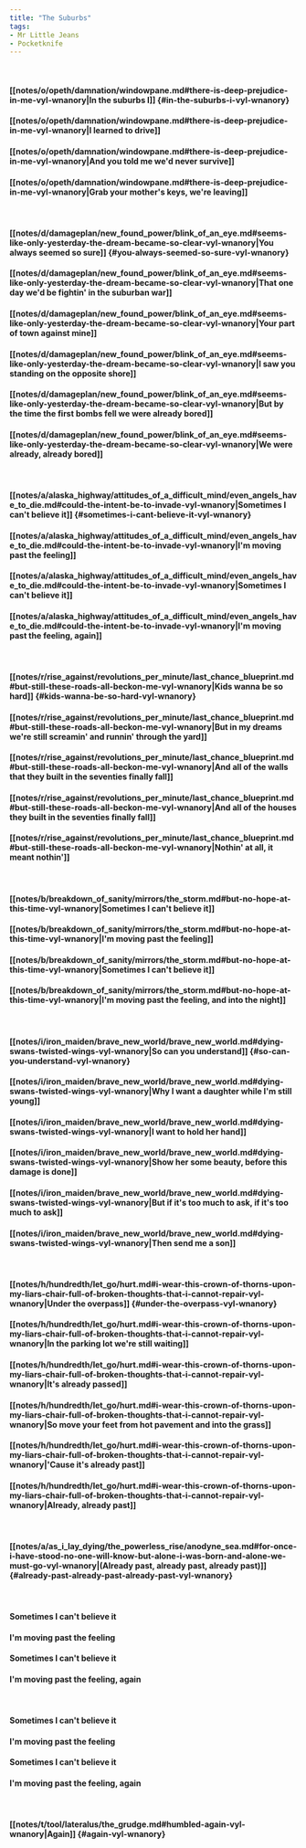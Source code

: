 ```yaml
---
title: "The Suburbs"
tags:
- Mr Little Jeans
- Pocketknife
---
```

&nbsp;
#### [[notes/o/opeth/damnation/windowpane.md#there-is-deep-prejudice-in-me-vyl-wnanory|In the suburbs I]] {#in-the-suburbs-i-vyl-wnanory}
#### [[notes/o/opeth/damnation/windowpane.md#there-is-deep-prejudice-in-me-vyl-wnanory|I learned to drive]]
#### [[notes/o/opeth/damnation/windowpane.md#there-is-deep-prejudice-in-me-vyl-wnanory|And you told me we'd never survive]]
#### [[notes/o/opeth/damnation/windowpane.md#there-is-deep-prejudice-in-me-vyl-wnanory|Grab your mother's keys, we're leaving]]
&nbsp;
#### [[notes/d/damageplan/new_found_power/blink_of_an_eye.md#seems-like-only-yesterday-the-dream-became-so-clear-vyl-wnanory|You always seemed so sure]] {#you-always-seemed-so-sure-vyl-wnanory}
#### [[notes/d/damageplan/new_found_power/blink_of_an_eye.md#seems-like-only-yesterday-the-dream-became-so-clear-vyl-wnanory|That one day we'd be fightin' in the suburban war]]
#### [[notes/d/damageplan/new_found_power/blink_of_an_eye.md#seems-like-only-yesterday-the-dream-became-so-clear-vyl-wnanory|Your part of town against mine]]
#### [[notes/d/damageplan/new_found_power/blink_of_an_eye.md#seems-like-only-yesterday-the-dream-became-so-clear-vyl-wnanory|I saw you standing on the opposite shore]]
#### [[notes/d/damageplan/new_found_power/blink_of_an_eye.md#seems-like-only-yesterday-the-dream-became-so-clear-vyl-wnanory|But by the time the first bombs fell we were already bored]]
#### [[notes/d/damageplan/new_found_power/blink_of_an_eye.md#seems-like-only-yesterday-the-dream-became-so-clear-vyl-wnanory|We were already, already bored]]
&nbsp;
#### [[notes/a/alaska_highway/attitudes_of_a_difficult_mind/even_angels_have_to_die.md#could-the-intent-be-to-invade-vyl-wnanory|Sometimes I can't believe it]] {#sometimes-i-cant-believe-it-vyl-wnanory}
#### [[notes/a/alaska_highway/attitudes_of_a_difficult_mind/even_angels_have_to_die.md#could-the-intent-be-to-invade-vyl-wnanory|I'm moving past the feeling]]
#### [[notes/a/alaska_highway/attitudes_of_a_difficult_mind/even_angels_have_to_die.md#could-the-intent-be-to-invade-vyl-wnanory|Sometimes I can't believe it]]
#### [[notes/a/alaska_highway/attitudes_of_a_difficult_mind/even_angels_have_to_die.md#could-the-intent-be-to-invade-vyl-wnanory|I'm moving past the feeling, again]]
&nbsp;
#### [[notes/r/rise_against/revolutions_per_minute/last_chance_blueprint.md#but-still-these-roads-all-beckon-me-vyl-wnanory|Kids wanna be so hard]] {#kids-wanna-be-so-hard-vyl-wnanory}
#### [[notes/r/rise_against/revolutions_per_minute/last_chance_blueprint.md#but-still-these-roads-all-beckon-me-vyl-wnanory|But in my dreams we're still screamin' and runnin' through the yard]]
#### [[notes/r/rise_against/revolutions_per_minute/last_chance_blueprint.md#but-still-these-roads-all-beckon-me-vyl-wnanory|And all of the walls that they built in the seventies finally fall]]
#### [[notes/r/rise_against/revolutions_per_minute/last_chance_blueprint.md#but-still-these-roads-all-beckon-me-vyl-wnanory|And all of the houses they built in the seventies finally fall]]
#### [[notes/r/rise_against/revolutions_per_minute/last_chance_blueprint.md#but-still-these-roads-all-beckon-me-vyl-wnanory|Nothin' at all, it meant nothin']]
&nbsp;
#### [[notes/b/breakdown_of_sanity/mirrors/the_storm.md#but-no-hope-at-this-time-vyl-wnanory|Sometimes I can't believe it]]
#### [[notes/b/breakdown_of_sanity/mirrors/the_storm.md#but-no-hope-at-this-time-vyl-wnanory|I'm moving past the feeling]]
#### [[notes/b/breakdown_of_sanity/mirrors/the_storm.md#but-no-hope-at-this-time-vyl-wnanory|Sometimes I can't believe it]]
#### [[notes/b/breakdown_of_sanity/mirrors/the_storm.md#but-no-hope-at-this-time-vyl-wnanory|I'm moving past the feeling, and into the night]]
&nbsp;
#### [[notes/i/iron_maiden/brave_new_world/brave_new_world.md#dying-swans-twisted-wings-vyl-wnanory|So can you understand]] {#so-can-you-understand-vyl-wnanory}
#### [[notes/i/iron_maiden/brave_new_world/brave_new_world.md#dying-swans-twisted-wings-vyl-wnanory|Why I want a daughter while I'm still young]]
#### [[notes/i/iron_maiden/brave_new_world/brave_new_world.md#dying-swans-twisted-wings-vyl-wnanory|I want to hold her hand]]
#### [[notes/i/iron_maiden/brave_new_world/brave_new_world.md#dying-swans-twisted-wings-vyl-wnanory|Show her some beauty, before this damage is done]]
#### [[notes/i/iron_maiden/brave_new_world/brave_new_world.md#dying-swans-twisted-wings-vyl-wnanory|But if it's too much to ask, if it's too much to ask]]
#### [[notes/i/iron_maiden/brave_new_world/brave_new_world.md#dying-swans-twisted-wings-vyl-wnanory|Then send me a son]]
&nbsp;
#### [[notes/h/hundredth/let_go/hurt.md#i-wear-this-crown-of-thorns-upon-my-liars-chair-full-of-broken-thoughts-that-i-cannot-repair-vyl-wnanory|Under the overpass]] {#under-the-overpass-vyl-wnanory}
#### [[notes/h/hundredth/let_go/hurt.md#i-wear-this-crown-of-thorns-upon-my-liars-chair-full-of-broken-thoughts-that-i-cannot-repair-vyl-wnanory|In the parking lot we're still waiting]]
#### [[notes/h/hundredth/let_go/hurt.md#i-wear-this-crown-of-thorns-upon-my-liars-chair-full-of-broken-thoughts-that-i-cannot-repair-vyl-wnanory|It's already passed]]
#### [[notes/h/hundredth/let_go/hurt.md#i-wear-this-crown-of-thorns-upon-my-liars-chair-full-of-broken-thoughts-that-i-cannot-repair-vyl-wnanory|So move your feet from hot pavement and into the grass]]
#### [[notes/h/hundredth/let_go/hurt.md#i-wear-this-crown-of-thorns-upon-my-liars-chair-full-of-broken-thoughts-that-i-cannot-repair-vyl-wnanory|'Cause it's already past]]
#### [[notes/h/hundredth/let_go/hurt.md#i-wear-this-crown-of-thorns-upon-my-liars-chair-full-of-broken-thoughts-that-i-cannot-repair-vyl-wnanory|Already, already past]]
&nbsp;
#### [[notes/a/as_i_lay_dying/the_powerless_rise/anodyne_sea.md#for-once-i-have-stood-no-one-will-know-but-alone-i-was-born-and-alone-we-must-go-vyl-wnanory|(Already past, already past, already past)]] {#already-past-already-past-already-past-vyl-wnanory}
&nbsp;
#### Sometimes I can't believe it
#### I'm moving past the feeling
#### Sometimes I can't believe it
#### I'm moving past the feeling, again
&nbsp;
#### Sometimes I can't believe it
#### I'm moving past the feeling
#### Sometimes I can't believe it
#### I'm moving past the feeling, again
&nbsp;
#### [[notes/t/tool/lateralus/the_grudge.md#humbled-again-vyl-wnanory|Again]] {#again-vyl-wnanory}
